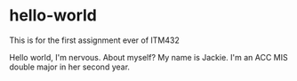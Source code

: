 # hello-world
This is for the first assignment ever of ITM432

Hello world, I'm nervous. About myself?
My name is Jackie. I'm an ACC MIS double major in her second year. 
